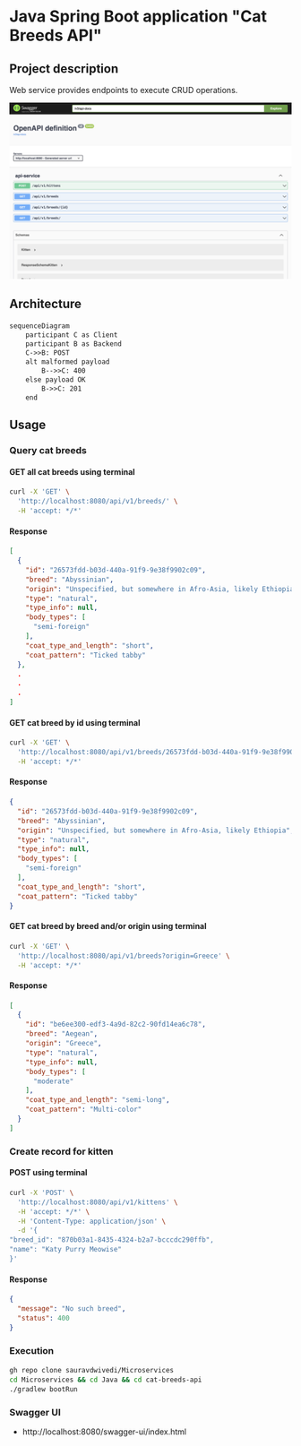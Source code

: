 # Java Spring Boot application "Cat Breeds API"

## Project description

Web service provides endpoints to execute CRUD operations.

<img src=pic.PNG alt="Swagger UI">

## Architecture

```mermaid
sequenceDiagram
    participant C as Client
    participant B as Backend
    C->>B: POST
    alt malformed payload
        B-->>C: 400
    else payload OK
        B->>C: 201
    end
```

## Usage

### Query cat breeds

#### GET all cat breeds using terminal
```bash
curl -X 'GET' \
  'http://localhost:8080/api/v1/breeds/' \
  -H 'accept: */*'
```

#### Response
```json
[
  {
    "id": "26573fdd-b03d-440a-91f9-9e38f9902c09",
    "breed": "Abyssinian",
    "origin": "Unspecified, but somewhere in Afro-Asia, likely Ethiopia",
    "type": "natural",
    "type_info": null,
    "body_types": [
      "semi-foreign"
    ],
    "coat_type_and_length": "short",
    "coat_pattern": "Ticked tabby"
  },
  .
  .
  .
]
```

#### GET cat breed by id using terminal
```bash
curl -X 'GET' \
  'http://localhost:8080/api/v1/breeds/26573fdd-b03d-440a-91f9-9e38f9902c09' \
  -H 'accept: */*'
```

#### Response
```json
{
  "id": "26573fdd-b03d-440a-91f9-9e38f9902c09",
  "breed": "Abyssinian",
  "origin": "Unspecified, but somewhere in Afro-Asia, likely Ethiopia",
  "type": "natural",
  "type_info": null,
  "body_types": [
    "semi-foreign"
  ],
  "coat_type_and_length": "short",
  "coat_pattern": "Ticked tabby"
}
```

#### GET cat breed by breed and/or origin using terminal
```bash
curl -X 'GET' \
  'http://localhost:8080/api/v1/breeds?origin=Greece' \
  -H 'accept: */*'
```

#### Response
```json
[
  {
    "id": "be6ee300-edf3-4a9d-82c2-90fd14ea6c78",
    "breed": "Aegean",
    "origin": "Greece",
    "type": "natural",
    "type_info": null,
    "body_types": [
      "moderate"
    ],
    "coat_type_and_length": "semi-long",
    "coat_pattern": "Multi-color"
  }
]
```

### Create record for kitten

#### POST using terminal

```bash
curl -X 'POST' \
  'http://localhost:8080/api/v1/kittens' \
  -H 'accept: */*' \
  -H 'Content-Type: application/json' \
  -d '{
"breed_id": "870b03a1-8435-4324-b2a7-bcccdc290ffb",
"name": "Katy Purry Meowise"
}'
```

#### Response 
```json
{
  "message": "No such breed",
  "status": 400
}
```

### Execution

```bash 
gh repo clone sauravdwivedi/Microservices
cd Microservices && cd Java && cd cat-breeds-api
./gradlew bootRun
```

### Swagger UI

- http://localhost:8080/swagger-ui/index.html